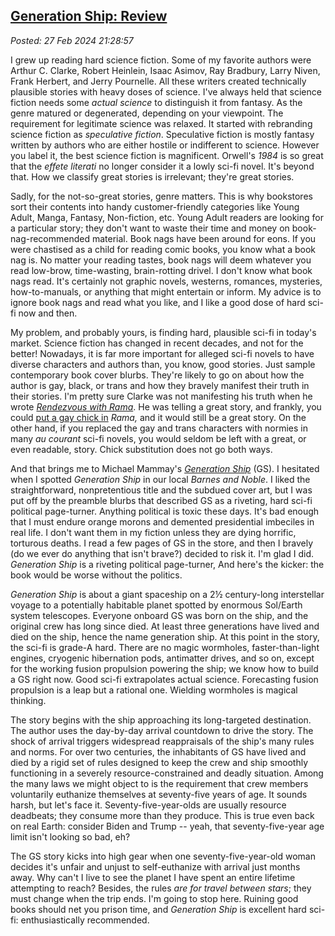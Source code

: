 
[Generation Ship: Review](http://analyzethedatanotthedrivel.org/2024/02/27/generation-ship-review/)
---------------------------------------------------------------------------------------------------

*Posted: 27 Feb 2024 21:28:57*

I grew up reading hard science fiction. Some of my favorite authors were
Arthur C. Clarke, Robert Heinlein, Isaac Asimov, Ray Bradbury, Larry
Niven, Frank Herbert, and Jerry Pournelle. All these writers created
technically plausible stories with heavy doses of science. I've always
held that science fiction needs some *actual science* to distinguish it
from fantasy. As the genre matured or degenerated, depending on your
viewpoint. The requirement for legitimate science was relaxed. It
started with rebranding science fiction as *speculative fiction*.
Speculative fiction is mostly fantasy written by authors who are either
hostile or indifferent to science. However you label it, the best
science fiction is magnificent. Orwell's *1984* is so great that the
*effete literati* no longer consider it a lowly sci-fi novel. It's
beyond that. How we classify great stories is irrelevant; they're great
stories.

Sadly, for the not-so-great stories, genre matters. This is why
bookstores sort their contents into handy customer-friendly categories
like Young Adult, Manga, Fantasy, Non-fiction, etc. Young Adult readers
are looking for a particular story; they don't want to waste their time
and money on book-nag-recommended material. Book nags have been around
for eons. If you were chastised as a child for reading comic books, you
know what a book nag is. No matter your reading tastes, book nags will
deem whatever you read low-brow, time-wasting, brain-rotting drivel. I
don't know what book nags read. It's certainly not graphic novels,
westerns, romances, mysteries, how-to-manuals, or anything that might
entertain or inform. My advice is to ignore book nags and read what you
like, and I like a good dose of hard sci-fi now and then.

My problem, and probably yours, is finding hard, plausible sci-fi in
today's market. Science fiction has changed in recent decades, and not
for the better! Nowadays, it is far more important for alleged sci-fi
novels to have diverse characters and authors than, you know, good
stories. Just sample contemporary book cover blurbs. They're likely to
go on about how the author is gay, black, or trans and how they bravely
manifest their truth in their stories. I'm pretty sure Clarke was not
manifesting his truth when he wrote [*Rendezvous with
Rama*](https://www.amazon.com/Rendezvous-Rama-Arthur-C-Clarke/dp/0553287893).
He was telling a great story, and frankly, you could [put a gay chick
in](https://www.youtube.com/watch?v=9vJDcCcANnU) *Rama,* and it would
still be a great story. On the other hand, if you replaced the gay and
trans characters with normies in many *au courant* sci-fi novels, you
would seldom be left with a great, or even readable, story. Chick
substitution does not go both ways.

And that brings me to Michael Mammay's [*Generation
Ship*](https://www.goodreads.com/book/show/63876699-generation-ship)
(GS). I hesitated when I spotted *Generation Ship* in our local *Barnes
and Noble*. I liked the straightforward, nonpretentious title and the
subdued cover art, but I was put off by the preamble blurbs that
described GS as a riveting, hard sci-fi political page-turner. Anything
political is toxic these days. It's bad enough that I must endure orange
morons and demented presidential imbeciles in real life. I don't want
them in my fiction unless they are dying horrific, torturous deaths. I
read a few pages of GS in the store, and then I bravely (do we ever do
anything that isn't brave?) decided to risk it. I'm glad I did.
*Generation Ship* is a riveting political page-turner, And here's the
kicker: the book would be worse without the politics.

*Generation Ship* is about a giant spaceship on a 2½ century-long
interstellar voyage to a potentially habitable planet spotted by
enormous Sol/Earth system telescopes. Everyone onboard GS was born on
the ship, and the original crew has long since died. At least three
generations have lived and died on the ship, hence the name generation
ship. At this point in the story, the sci-fi is grade-A hard. There are
no magic wormholes, faster-than-light engines, cryogenic hibernation
pods, antimatter drives, and so on, except for the working fusion
propulsion powering the ship; we know how to build a GS right now. Good
sci-fi extrapolates actual science. Forecasting fusion propulsion is a
leap but a rational one. Wielding wormholes is magical thinking.

The story begins with the ship approaching its long-targeted
destination. The author uses the day-by-day arrival countdown to drive
the story. The shock of arrival triggers widespread reappraisals of the
ship's many rules and norms. For over two centuries, the inhabitants of
GS have lived and died by a rigid set of rules designed to keep the crew
and ship smoothly functioning in a severely resource-constrained and
deadly situation. Among the many laws we might object to is the
requirement that crew members voluntarily euthanize themselves at
seventy-five years of age. It sounds harsh, but let's face it.
Seventy-five-year-olds are usually resource deadbeats; they consume more
than they produce. This is true even back on real Earth: consider Biden
and Trump -- yeah, that seventy-five-year age limit isn't looking so
bad, eh?

The GS story kicks into high gear when one seventy-five-year-old woman
decides it's unfair and unjust to self-euthanize with arrival just
months away. Why can't I live to see the planet I have spent an entire
lifetime attempting to reach? Besides, the rules *are for travel between
stars*; they must change when the trip ends. I'm going to stop here.
Ruining good books should net you prison time, and *Generation Ship* is
excellent hard sci-fi: enthusiastically recommended.
